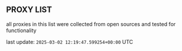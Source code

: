 ## PROXY LIST

all proxies in this list were collected from open sources and tested for functionality

last update: `2025-03-02 12:19:47.599254+00:00` UTC